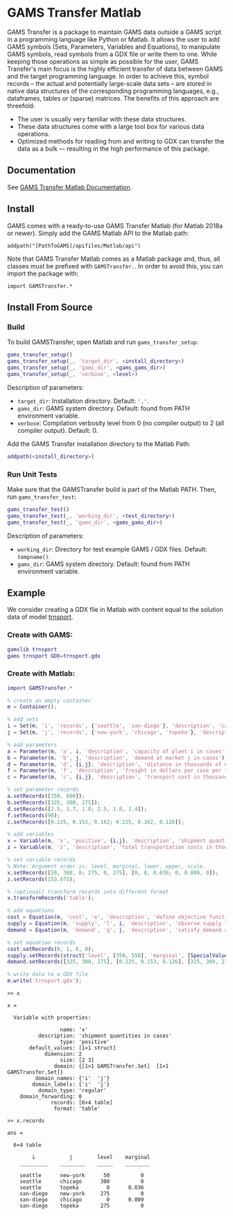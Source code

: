 
# GAMS Transfer Matlab

GAMS Transfer is a package to maintain GAMS data outside a GAMS script in a
programming language like Python or Matlab. It allows the user to add GAMS
symbols (Sets, Parameters, Variables and Equations), to manipulate GAMS symbols,
read symbols from a GDX file or write them to one. While keeping those
operations as simple as possible for the user, GAMS Transfer's main focus is the
highly efficient transfer of data between GAMS and the target programming
language. In order to achieve this, symbol records – the actual and potentially
large-scale data sets – are stored in native data structures of the
corresponding programming languages, e.g., dataframes, tables or (sparse)
matrices. The benefits of this approach are threefold:
- The user is usually very familiar with these data structures.
- These data structures come with a large tool box for various data operations.
- Optimized methods for reading from and writing to GDX can transfer the data as
  a bulk –- resulting in the high performance of this package.

## Documentation

See [GAMS Transfer Matlab Documentation](http://devel.pages.gams.com/gams-transfer-matlab).

## Install

GAMS comes with a ready-to-use GAMS Transfer Matlab (for Matlab 2018a or newer).
Simply add the GAMS Matlab API to the Matlab path:
```
addpath("[PathToGAMS]/apifiles/Matlab/api")
```

Note that GAMS Transfer Matlab comes as a Matlab package and, thus, all classes
must be prefixed with `GAMSTransfer.`. In order to avoid this, you can import
the package with:
```
import GAMSTransfer.*
```

## Install From Source

### Build

To build GAMSTransfer, open Matlab and run `gams_transfer_setup`:
```matlab
gams_transfer_setup()
gams_transfer_setup(_, 'target_dir', <install_directory>)
gams_transfer_setup(_, 'gams_dir', <gams_gams_dir>)
gams_transfer_setup(_, 'verbose', <level>)
```
Description of parameters:
- `target_dir`: Installation directory. Default: `'.'`.
- `gams_dir`: GAMS system directory. Default: found from PATH environment variable.
- `verbose`: Compilation verbosity level from 0 (no compiler output) to 2 (all
  compiler output). Default: 0.

Add the GAMS Transfer installation directory to the Matlab Path:
```matlab
addpath(<install_directory>)
```

### Run Unit Tests

Make sure that the GAMSTransfer build is part of the Matlab PATH. Then, run
`gams_transfer_test`:
```matlab
gams_transfer_test()
gams_transfer_test(_, 'working_dir', <test_directory>)
gams_transfer_test(_, 'gams_dir', <gams_gams_dir>)
```
Description of parameters:
- `working_dir`: Directory for test example GAMS / GDX files. Default: `tempname()`.
- `gams_dir`: GAMS system directory. Default: found from PATH environment variable.

## Example

We consider creating a GDX file in Matlab with content equal to the solution
data of model
[trnsport](https://www.gams.com/latest/gamslib_ml/libhtml/gamslib_trnsport.html).

### Create with GAMS:
```matlab
gamslib trnsport
gams trnsport GDX=trnsport.gdx
```

### Create with Matlab:
```matlab
import GAMSTransfer.*

% create an empty container
m = Container();

% add sets
i = Set(m, 'i', 'records', {'seattle', 'san-diego'}, 'description', 'canning plants');
j = Set(m, 'j', 'records', {'new-york', 'chicago', 'topeka'}, 'description', 'markets');

% add parameters
a = Parameter(m, 'a', i, 'description', 'capacity of plant i in cases');
b = Parameter(m, 'b', j, 'description', 'demand at market j in cases');
d = Parameter(m, 'd', {i,j}, 'description', 'distance in thousands of miles');
f = Parameter(m, 'f', 'description', 'freight in dollars per case per thousand miles');
c = Parameter(m, 'c', {i,j}, 'description', 'transport cost in thousands of dollars per case');

% set parameter records
a.setRecords([350, 600]);
b.setRecords([325, 300, 275]);
d.setRecords([2.5, 1.7, 1.8; 2.5, 1.8, 1.4]);
f.setRecords(90);
c.setRecords([0.225, 0.153, 0.162; 0.225, 0.162, 0.126]);

% add variables
x = Variable(m, 'x', 'positive', {i,j}, 'description', 'shipment quantities in cases');
z = Variable(m, 'z', 'description', 'total transportation costs in thousands of dollars');

% set variable records
% Note: Argument order is: level, marginal, lower, upper, scale.
x.setRecords([50, 300, 0; 275, 0, 275], [0, 0, 0.036; 0, 0.009, 0]);
z.setRecords(153.675);

% (optional) transform records into different format
x.transformRecords('table');

% add equations
cost = Equation(m, 'cost', 'e', 'description', 'define objective function');
supply = Equation(m, 'supply', 'l', i, 'description', 'observe supply limit at plant i');
demand = Equation(m, 'demand', 'g', j, 'description', 'satisfy demand at market j');

% set equation records
cost.setRecords(0, 1, 0, 0);
supply.setRecords(struct('level', [350, 550], 'marginal', [SpecialValues.EPS, 0], 'upper', [350, 600]));
demand.setRecords([325, 300, 275], [0.225, 0.153, 0.126], [325, 300, 275]);

% write data to a GDX file
m.write('trnsport.gdx');
```

```
>> x

x =

  Variable with properties:

                 name: 'x'
          description: 'shipment quantities in cases'
                 type: 'positive'
       default_values: [1×1 struct]
            dimension: 2
                 size: [2 3]
               domain: {[1×1 GAMSTransfer.Set]  [1×1 GAMSTransfer.Set]}
         domain_names: {'i'  'j'}
        domain_labels: {'i'  'j'}
          domain_type: 'regular'
    domain_forwarding: 0
              records: [6×4 table]
               format: 'table'

>> x.records

ans =

  6×4 table

        i           j        level    marginal
    _________    ________    _____    ________

    seattle      new-york      50          0
    seattle      chicago      300          0
    seattle      topeka         0      0.036
    san-diego    new-york     275          0
    san-diego    chicago        0      0.009
    san-diego    topeka       275          0
```
